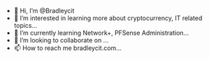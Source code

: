 - 👋 Hi, I’m @Bradleycit
- 👀 I’m interested in learning more about cryptocurrency, IT related topics...
- 🌱 I’m currently learning Network+, PFSense Administration...
- 💞️ I’m looking to collaborate on ...
- 📫 How to reach me bradleycit.com...

<!---
Bradleycit/Bradleycit is a ✨ special ✨ repository because its `README.md` (this file) appears on your GitHub profile.
You can click the Preview link to take a look at your changes.
--->
